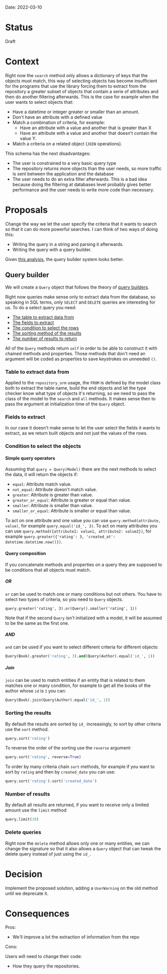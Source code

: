 Date: 2022-03-10

# Status
<!-- What is the status? Draft, Proposed, Accepted, Rejected, Deprecated or Superseded?
-->
Draft

# Context
<!-- What is the issue that we're seeing that is motivating this decision or change? -->
Right now the `search` method only allows a dictionary of keys that the objects
must match, this way of selecting objects has become insufficient for the
programs that use the library forcing them to extract from the repository
a greater subset of objects that contain a serie of attributes and then do
another filtering afterwards. This is the case for example when the user wants
to select objects that:

* Have a datetime or integer greater or smaller than an amount.
* Don't have an attribute with a defined value
* Match a combination of criteria, for example:
    * Have an attribute with a value and another that is greater than X
    * Have an attribute with a value and another that doesn't contain the value
        Y.
* Match a criteria on a related object (`JOIN` operations).

This schema has the next disadvantages:

* The user is constrained to a very basic query type
* The repository returns more objects than the user needs, so more traffic is
    sent between the application and the database
* The user needs to do an extra filter afterwards. This is a bad idea because
    doing the filtering at databases level probably gives better performance
    and the user needs to write more code than necessary.

# Proposals
<!-- What are the possible solutions to the problem described in the context -->

Change the way we let the user specify the criteria that it wants to search so
that it can do more powerful searches. I can think of two ways of doing this:

* Writing the query in a string and parsing it afterwards.
* Writing the query with a query builder.

Given [this
analysis](https://lyz-code.github.io/blue-book/architecture/orm_builder_query_or_raw_sql/),
the query builder system looks better.

## Query builder

We will create a `Query` object that follows the theory of [query
builders](https://lyz-code.github.io/blue-book/architecture/orm_builder_query_or_raw_sql/#query-builder).

Right now queries make sense only to extract data from the database, so speaking
in SQL terms, only `SELECT` and `DELETE` queries are interesting for us. To do
a select query you need:

* [The table to extract data from](#table-to-extract-data-from)
* [The fields to extract](#fields-to-extract)
* [The condition to select the rows](#condition-to-select-objects)
* [The sorting method of the results](#sorting-the-results)
* [The number of results to return](#number-of-results)

All of the `Query` methods return `self` in order to be able to construct it
with chained methods and properties. Those methods that don't need an argument
will be coded as properties to save keystrokes on unneeded `()`.

### Table to extract data from

Applied to the `repository_orm` usage, the `FROM` is defined by the model class both
to extract the table name, build the end objects and let the type checker know
what type of objects it's returning, so we need to pass the class of the model
to the `search` and `all` methods. It makes sense then to pass the argument at
initialization time of the `Query` object.

### Fields to extract

In our case it doesn't make sense to let the user select the fields it wants to
extract, as we return built objects and not just the values of the rows.

### Condition to select the objects

#### Simple query operators

Assuming that `query = Query(Model)` there are the next methods to select the
data, it will return the objects if:

* `equal`: Attribute match value.
* `not_equal`: Attribute doesn't match value.
* `greater`: Attribute is greater than value.
* `greater_or_equal`: Attribute is greater or equal than value.
* `smaller`: Attribute is smaller than value.
* `smaller_or_equal`: Attribute is smaller or equal than value.

To act on one attribute and one value you can use `query.method(attribute,
value)`, for example `query.equal('id_', 3)`. To act on many attributes you can
use `query.method({attribute1: value1, attribute2: value2})`, for example
`query.greater({'rating': 3, 'created_at': datetime.datetime.now()})`.

#### Query composition

If you concatenate methods and properties on a query they are supposed to be
conditions that all objects must match.


##### OR

`or` can be used to match one or many conditions but not others. You have to
select two types of criteria, so you need to `Query` objects.

`query.greater('rating', 3).or(Query().smaller('rating', 1))`

Note that if the second `Query` isn't initialized with a model, it will be
assumed to be the same as the first one.

##### AND

`and` can be used if you want to select different criteria for different
objects:

```python
Query(Book).greater('rating', 3).and(Query(Author).equal('id_', 1))
```

##### Join

`join` can be used to match entities if an entity that is related to them
matches one or many condition, for example to get all the books of the author
whose `id` is `1` you can:

```python
Query(Book).join(Query(Author).equal('id_', 1))
```

### Sorting the results

By default the results are sorted by `id_` increasingly, to sort by other
criteria use the `sort` method.

```python
query.sort('rating')
```

To reverse the order of the sorting use the `reverse` argument:

```python
query.sort('rating', reverse=True)
```

To order by many criteria chain `sort` methods, for example if you want to sort
by `rating` and then by `created_date` you can use:

```python
query.sort('rating').sort('created_date')
```

### Number of results

By default all results are returned, if you want to receive only a limited
amount use the `limit` method

```python
query.limit(10)
```

### Delete queries

Right now the `delete` method allows only one or many entities, we can change
the signature so that it also allows a `Query` object that can tweak the delete
query instead of just using the `id_`.

# Decision
<!-- What is the change that we're proposing and/or doing? -->

Implement the proposed solution, adding a `UserWarning` on the old method until
we deprecate it.

# Consequences
<!-- What becomes easier or more difficult to do because of this change? -->

Pros:

* We'll improve a lot the extraction of information from the repo

Cons:

Users will need to change their code:

* How they query the repositories.
